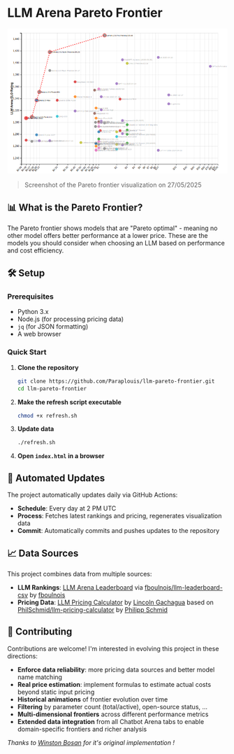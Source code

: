 # LLM Arena Pareto Frontier

![llm-pareto-frontier](/screenshot.png)
> Screenshot of the Pareto frontier visualization on 27/05/2025

## 📊 What is the Pareto Frontier?

The Pareto frontier shows models that are "Pareto optimal" - meaning no other model offers better performance at a lower price. These are the models you should consider when choosing an LLM based on performance and cost efficiency.

## 🛠️ Setup

### Prerequisites
- Python 3.x
- Node.js (for processing pricing data)
- `jq` (for JSON formatting)
- A web browser

### Quick Start

1. **Clone the repository**
   ```bash
   git clone https://github.com/Paraplouis/llm-pareto-frontier.git
   cd llm-pareto-frontier
   ```

2. **Make the refresh script executable**
   ```bash
   chmod +x refresh.sh
   ```

3. **Update data**
   ```bash
   ./refresh.sh
   ```

4. **Open `index.html` in a browser**

## 🔄 Automated Updates

The project automatically updates daily via GitHub Actions:
- **Schedule**: Every day at 2 PM UTC
- **Process**: Fetches latest rankings and pricing, regenerates visualization data
- **Commit**: Automatically commits and pushes updates to the repository

## 📈 Data Sources

This project combines data from multiple sources:

- **LLM Rankings**: [LLM Arena Leaderboard](https://huggingface.co/spaces/lmarena-ai/chatbot-arena-leaderboard) via [fboulnois/llm-leaderboard-csv](https://github.com/fboulnois/llm-leaderboard-csv) by [fboulnois](https://github.com/fboulnois)
- **Pricing Data**: [LLM Pricing Calculator](https://huggingface.co/spaces/Presidentlin/llm-pricing-calculator) by [Lincoln Gachagua](https://huggingface.co/Presidentlin) based on [PhilSchmid/llm-pricing-calculator](https://huggingface.co/spaces/Presidentlin/llm-pricing-calculator) by [Philipp Schmid](https://huggingface.co/philschmid)

## 🤝 Contributing

Contributions are welcome! I'm interested in evolving this project in these directions:

- **Enforce data reliability**: more pricing data sources and better model name matching
- **Real price estimation**: implement formulas to estimate actual costs beyond static input pricing
- **Historical animations** of frontier evolution over time
- **Filtering** by parameter count (total/active), open-source status, ...
- **Multi-dimensional frontiers** across different performance metrics
- **Extended data integration** from all Chatbot Arena tabs to enable domain-specific frontiers and richer analysis

*Thanks to [Winston Bosan](https://github.com/winston-bosan) for it's original implementation !*